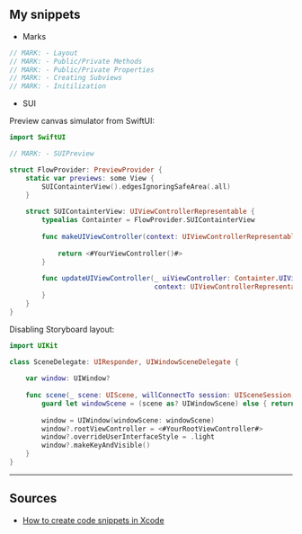 ## My snippets

- Marks
```swift
// MARK: - Layout
// MARK: - Public/Private Methods
// MARK: - Public/Private Properties
// MARK: - Creating Subviews
// MARK: - Initilization
```
- SUI

Preview canvas simulator from SwiftUI:

```swift
import SwiftUI

// MARK: - SUIPreview

struct FlowProvider: PreviewProvider {
    static var previews: some View {
        SUIContainterView().edgesIgnoringSafeArea(.all)
    }
    
    struct SUIContainterView: UIViewControllerRepresentable {
        typealias Containter = FlowProvider.SUIContainterView
        
        func makeUIViewController(context: UIViewControllerRepresentableContext<Containter>) -> <#YourViewController#> {
            
            return <#YourViewController()#>
        }
        
        func updateUIViewController(_ uiViewController: Containter.UIViewControllerType,
                                    context: UIViewControllerRepresentableContext<Containter>) {
        }
    }
}
```

Disabling Storyboard layout:

```swift
import UIKit

class SceneDelegate: UIResponder, UIWindowSceneDelegate {
    
    var window: UIWindow?
    
    func scene(_ scene: UIScene, willConnectTo session: UISceneSession, options connectionOptions: UIScene.ConnectionOptions) {
        guard let windowScene = (scene as? UIWindowScene) else { return }
        
        window = UIWindow(windowScene: windowScene)
        window?.rootViewController = <#YourRootViewController#>
        window?.overrideUserInterfaceStyle = .light
        window?.makeKeyAndVisible()
    }
}
```

---
## Sources

- [How to create code snippets in Xcode](https://sarunw.com/posts/how-to-create-code-snippets-in-xcode/)
